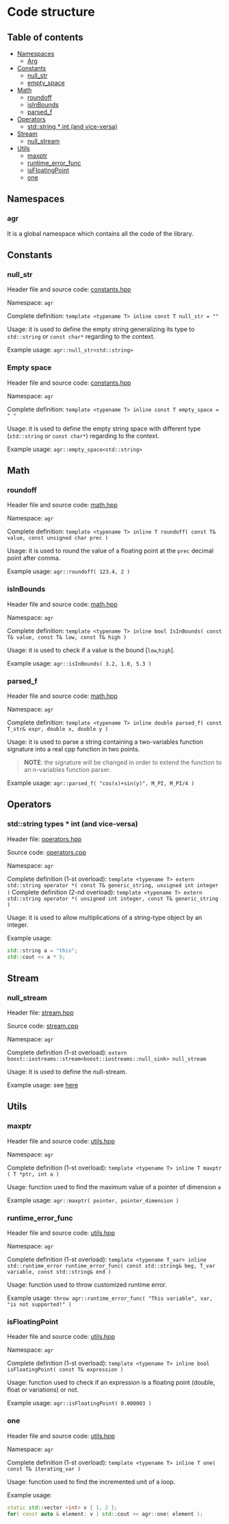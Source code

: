 # Code structure

## Table of contents

- [Namespaces](#namespaces)
  - [Arg](#arg)
- [Constants](#constants)
  - [null_str](#nullstr)
  - [empty_space](#emptyspace)
- [Math](#math)
  - [roundoff](#roundoff)
  - [isInBounds](#isinbounds)
  - [parsed_f](#parsed_f)
- [Operators](operators)
  - [std::string * int (and vice-versa)](#std--string---int--and-vice-versa-)
- [Stream](#stream)
  - [null_stream](#nullstream)
- [Utils](#utils)
  - [maxptr](#maxptr)
  - [runtime_error_func](#runtimeerrorfunc)
  - [isFloatingPoint](#isFloatingPoint)
  - [one](#one)

## Namespaces

### agr

It is a global namespace which contains all the code of the library.

## Constants

### null_str

Header file and source code: [constants.hpp](https://github.com/JustWhit3/arsenalgear/blob/main/cpp/include/constants.hpp)

Namespace: `agr`

Complete definition: `template <typename T> inline const T null_str = ""`

Usage: it is used to define the empty string generalizing its type to `std::string` or `const char*` regarding to the context.

Example usage: `agr::null_str<std::string>`

### Empty space

Header file and source code: [constants.hpp](https://github.com/JustWhit3/arsenalgear/blob/main/cpp/include/constants.hpp)

Namespace: `agr`

Complete definition: `template <typename T> inline const T empty_space = " "`

Usage: it is used to define the empty string space with different type (`std::string` or `const char*`) regarding to the context.

Example usage: `agr::empty_space<std::string>`

## Math

### roundoff

Header file and source code: [math.hpp](https://github.com/JustWhit3/arsenalgear/blob/main/cpp/include/math.hpp)

Namespace: `agr`

Complete definition: `template <typename T> inline T roundoff( const T& value, const unsigned char prec )`

Usage: it is used to round the value of a floating point at the `prec` decimal point after comma.

Example usage: `agr::roundoff( 123.4, 2 )`

### isInBounds

Header file and source code: [math.hpp](https://github.com/JustWhit3/arsenalgear/blob/main/cpp/include/math.hpp)

Namespace: `agr`

Complete definition: `template <typename T> inline bool IsInBounds( const T& value, const T& low, const T& high )`

Usage: it is used to check if a value is the bound [`low`,`high`].

Example usage: `agr::isInBounds( 3.2, 1.0, 5.3 )`

### parsed_f

Header file and source code: [math.hpp](https://github.com/JustWhit3/arsenalgear/blob/main/cpp/include/math.hpp)

Namespace: `agr`

Complete definition: `template <typename T> inline double parsed_f( const T_str& expr, double x, double y )`

Usage: it is used to parse a string containing a two-variables function signature into a real cpp function in two points.
>**NOTE**: the signature will be changed in order to extend the function to an n-variables function parser.

Example usage: `agr::parsed_f( "cos(x)+sin(y)", M_PI, M_PI/4 )`

## Operators

### std::string types * int (and vice-versa)

Header file: [operators.hpp](https://github.com/JustWhit3/arsenalgear/blob/main/cpp/include/math.hpp)

Source code: [operators.cpp](https://github.com/JustWhit3/arsenalgear/blob/main/cpp/src/math.cpp)

Namespace: `agr`

Complete definition (1-st overload): `template <typename T> extern std::string operator *( const T& generic_string, unsigned int integer )`
Complete definition (2-nd overload): `template <typename T> extern std::string operator *( unsigned int integer, const T& generic_string )`

Usage: it is used to allow multiplications of a string-type object by an integer.

Example usage: 

```cpp
std::string a = "this"; 
std::cout << a * 5;
```

## Stream

### null_stream

Header file: [stream.hpp](https://github.com/JustWhit3/arsenalgear/blob/main/cpp/include/math.hpp)

Source code: [stream.cpp](https://github.com/JustWhit3/arsenalgear/blob/main/cpp/src/math.cpp)

Namespace: `agr`

Complete definition (1-st overload): `extern boost::iostreams::stream<boost::iostreams::null_sink> null_stream`

Usage: it is used to define the null-stream.

Example usage: see [here](https://github.com/JustWhit3/osmanip/blob/main/include/manipulators/csmanip.hpp)

## Utils

### maxptr

Header file and source code: [utils.hpp](https://github.com/JustWhit3/arsenalgear/blob/main/cpp/include/math.hpp)

Namespace: `agr`

Complete definition (1-st overload): `template <typename T> inline T maxptr ( T *ptr, int a )`

Usage: function used to find the maximum value of a pointer of dimension `a`

Example usage: `agr::maxptr( pointer, pointer_dimension )`

### runtime_error_func

Header file and source code: [utils.hpp](https://github.com/JustWhit3/arsenalgear/blob/main/cpp/include/math.hpp)

Namespace: `agr`

Complete definition (1-st overload): `template <typename T_var> inline std::runtime_error runtime_error_func( const std::string& beg, T_var variable, const std::string& end )`

Usage: function used to throw customized runtime error.

Example usage: `throw agr::runtime_error_func( "This variable", var, "is not supported!" )`

### isFloatingPoint

Header file and source code: [utils.hpp](https://github.com/JustWhit3/arsenalgear/blob/main/cpp/include/math.hpp)

Namespace: `agr`

Complete definition (1-st overload): `template <typename T> inline bool isFloatingPoint( const T& expression )`

Usage: function used to check if an expression is a floating point (double, float or variations) or not.

Example usage: `agr::isFloatingPoint( 0.000003 )`

### one

Header file and source code: [utils.hpp](https://github.com/JustWhit3/arsenalgear/blob/main/cpp/include/math.hpp)

Namespace: `agr`

Complete definition (1-st overload): `template <typename T> inline T one( const T& iterating_var )`

Usage: function used to find the incremented unit of a loop.

Example usage:

```cpp
static std::vector <int> v { 1, 2 };
for( const auto & element: v ) std::cout << agr::one( element );
```